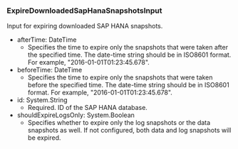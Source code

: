 ### ExpireDownloadedSapHanaSnapshotsInput
Input for expiring downloaded SAP HANA snapshots.

- afterTime: DateTime
  - Specifies the time to expire only the snapshots that were taken after the specified time. The date-time string should be in ISO8601 format. For example, "2016-01-01T01:23:45.678".
- beforeTime: DateTime
  - Specifies the time to expire only the snapshots that were taken before the specified time. The date-time string should be in ISO8601 format. For example, "2016-01-01T01:23:45.678".
- id: System.String
  - Required. ID of the SAP HANA database.
- shouldExpireLogsOnly: System.Boolean
  - Specifies whether to expire only the log snapshots or the data snapshots as well. If not configured, both data and log snapshots will be expired.
